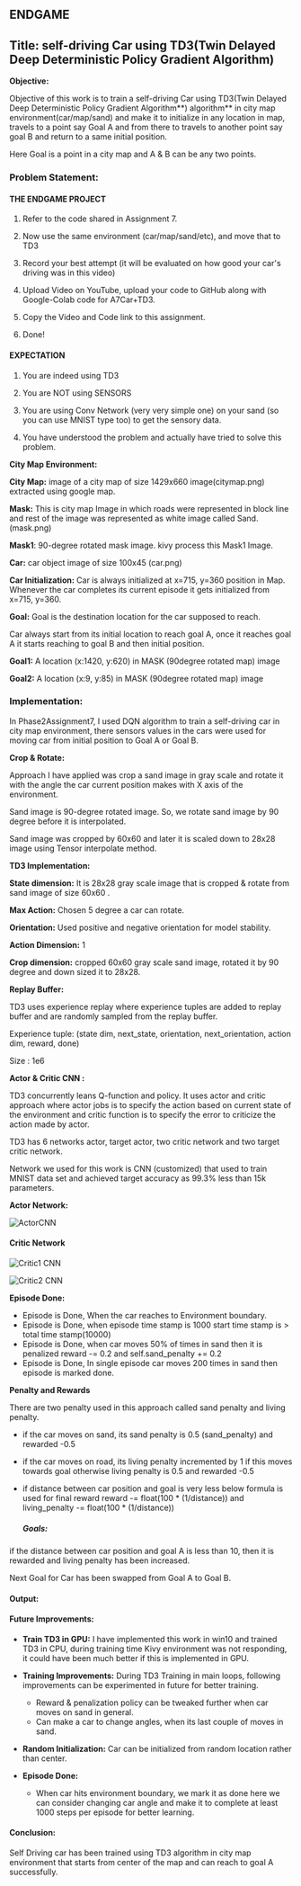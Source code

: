 ##  ENDGAME



##        **Title: self-driving Car using TD3(Twin Delayed Deep Deterministic Policy Gradient Algorithm)**



**Objective:**

Objective of this work is to train a self-driving Car using TD3(Twin Delayed Deep Deterministic Policy Gradient Algorithm**) algorithm** in city map environment(car/map/sand) and make it to initialize in any location in map, travels to a point say Goal A and from there to travels to another point say goal B and return to a same initial position. 

Here Goal is a point in a city map and A & B can be any two points. 



### Problem Statement:

####  **THE ENDGAME PROJECT**

1. Refer to the code shared in Assignment 7. 

2. Now use the same environment (car/map/sand/etc), and move that to TD3

3. Record your best attempt (it will be evaluated on how good your car's driving was in this video)

4. Upload Video on YouTube, upload your code to GitHub along with Google-Colab code for A7Car+TD3. 

5. Copy the Video and Code link to this assignment. 

6. Done!

 

#### **EXPECTATION**

1. You are indeed using TD3

2. You are NOT using SENSORS

3. You are using Conv Network (very very simple one) on your sand (so you can use MNIST type too) to get the sensory data. 

4. You have understood the problem and actually have tried to solve this problem. 





**City Map Environment:**

**City Map:** image of a city map of size 1429x660 image(citymap.png) extracted using google map.

**Mask:** This is city map Image in which roads were represented in block line and rest of the image was represented as white image called Sand. (mask.png)

**Mask1**: 90-degree rotated mask image. kivy process this Mask1 Image.

**Car:** car object image of size 100x45 (car.png)

 **Car Initialization:** Car is always initialized at x=715, y=360 position in Map. Whenever the car completes its current episode it gets initialized from x=715, y=360. 

**Goal:** Goal is the destination location for the car supposed to reach. 

Car always start from its initial location to reach goal A, once it reaches goal A it starts reaching to goal B and then initial position.

**Goal1:** A location (x:1420, y:620) in MASK (90degree rotated map) image

**Goal2:** A location (x:9, y:85) in MASK (90degree rotated map) image

 

### Implementation:

 In Phase2Assignment7, I used DQN algorithm to train a self-driving car in city map environment, there sensors values in the cars were used for moving car from initial position to Goal A or Goal B. 

**Crop & Rotate:**

Approach I have applied was crop a sand image in gray scale and rotate it with the angle the car current position makes with X axis of the environment.

Sand image is 90-degree rotated image. So, we rotate sand image by 90 degree before it is interpolated.

Sand image was cropped by 60x60 and later it is scaled down to 28x28 image using Tensor interpolate method.

**TD3 Implementation:**

**State dimension:** It is 28x28 gray scale image that is cropped & rotate from sand image of size 60x60 .

**Max Action:** Chosen 5 degree a car can rotate.

**Orientation:** Used positive and negative orientation for model stability. 

**Action Dimension:** 1 

**Crop dimension:** cropped 60x60 gray scale sand image, rotated it by 90 degree  and down sized it to 28x28.

**Replay Buffer:**

TD3 uses experience replay where experience tuples are added to replay buffer and are randomly sampled from the replay buffer.

Experience tuple:  (state dim, next_state, orientation, next_orientation, action dim, reward, done)

Size : 1e6

**Actor & Critic CNN :**

TD3 concurrently leans Q-function and policy. It uses actor and critic approach where actor jobs is to specify the action based on current state of the environment and critic function is to specify the error to criticize the action made by actor.

TD3 has 6 networks actor, target actor, two critic network and two target critic network. 

 Network we used for this work is CNN (customized) that used to train MNIST data set and achieved target accuracy as 99.3% less than 15k parameters.



**Actor Network:**

![ActorCNN](https://raw.githubusercontent.com/thamizhannal/ENDGAME/master/images/actor.png)


#### **Critic Network**

![Critic1 CNN](https://raw.githubusercontent.com/thamizhannal/ENDGAME/master/images/critic1.png)

![Critic2 CNN](https://raw.githubusercontent.com/thamizhannal/ENDGAME/master/images/critic2.png)

**Episode Done:**

- Episode is Done, When the car reaches to Environment boundary.
- Episode is Done, when episode time stamp is 1000 start time stamp is > total time stamp(10000)
- Episode is Done,  when  car moves 50% of times in sand then it is penalized reward -= 0.2 and self.sand_penalty += 0.2
- Episode is Done, In  single episode car moves 200 times in sand then episode is marked done. 



**Penalty and Rewards**

There are two penalty used in this approach called sand penalty and living penalty.

- if the car moves on sand, its sand penalty is  0.5 (sand_penalty) and rewarded -0.5

- if the car moves on road, its living penalty incremented by 1 if this moves towards goal otherwise living penalty is 0.5 and rewarded -0.5

- if distance between car position and goal is very less below formula is used for final reward 	reward -= float(100 * (1/distance))  and living_penalty -= float(100 * (1/distance))

  

  ##### **Goals:**

if the distance between car position and goal A is less than 10, then it is rewarded and living penalty has been increased.

Next Goal for Car has been swapped from Goal A to Goal B.



#### Output:



#### Future Improvements:

- **Train TD3 in GPU:** I have implemented this work in win10 and trained TD3 in CPU, during training time Kivy environment was not responding, it could have been much better if this is implemented in GPU.

- **Training Improvements:** During TD3 Training in main loops, following improvements can be experimented in future for better training.

  - Reward & penalization policy can be tweaked further when car moves on sand in general.
  - Can make a car to change angles, when its last couple of moves in sand.

- **Random Initialization:** Car can be initialized from random location rather than center.

- **Episode Done:** 

  - When car hits environment boundary, we mark it as done here we can consider changing car angle and make it to complete at least 1000 steps per episode for better learning.

    

#### Conclusion:

Self Driving car has been trained using TD3 algorithm in city map environment that starts from center of the map and can reach to goal A successfully.







